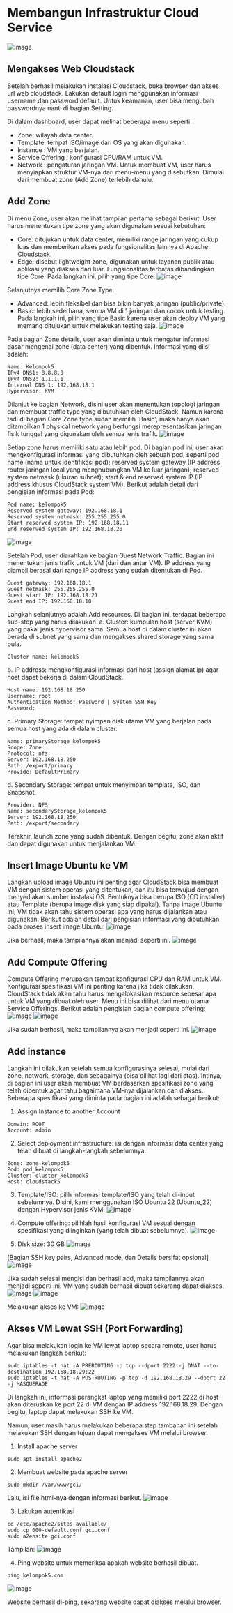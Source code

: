 # Membangun Infrastruktur Cloud Service
![image](https://github.com/user-attachments/assets/68bc24c6-5799-47d5-9f3b-f839d1b6e0bd)

## Mengakses Web Cloudstack
Setelah berhasil melakukan instalasi Cloudstack, buka browser dan akses url web cloudstack.
Lakukan default login menggunakan informasi username dan password default. Untuk keamanan, user bisa mengubah passwordnya nanti di bagian Setting.

Di dalam dashboard, user dapat melihat beberapa menu seperti:
- Zone: wilayah data center.
- Template: tempat ISO/image dari OS yang akan digunakan.
- Instance : VM yang berjalan.
- Service Offering : konfigurasi CPU/RAM untuk VM.
- Network : pengaturan jaringan VM.
Untuk membuat VM, user harus menyiapkan struktur VM-nya dari menu-menu yang disebutkan. Dimulai dari membuat zone (Add Zone) terlebih dahulu.

## Add Zone
Di menu Zone, user akan melihat tampilan pertama sebagai berikut. User harus menentukan tipe zone yang akan digunakan sesuai kebutuhan:
- Core: ditujukan untuk data center, memiliki range jaringan yang cukup luas dan memberikan akses pada fungsionalitas lainnya di Apache Cloudstack.
- Edge: disebut lightweight zone, digunakan untuk layanan publik atau aplikasi yang diakses dari luar. Fungsionalitas terbatas dibandingkan tipe Core.
Pada langkah ini, pilih yang tipe Core.
![image](https://github.com/user-attachments/assets/18755c8a-4fd5-4d41-aa6e-d32cf4e72235)

Selanjutnya memilih Core Zone Type.
- Advanced: lebih fleksibel dan bisa bikin banyak jaringan (public/private).
- Basic: lebih sederhana, semua VM di 1 jaringan dan cocok untuk testing.
Pada langkah ini, pilih yang tipe Basic karena user akan deploy VM yang memang ditujukan untuk melakukan testing saja.
![image](https://github.com/user-attachments/assets/8f68c20b-5d44-4747-ab85-d937a5f3b88b)

Pada bagian Zone details, user akan diminta untuk mengatur informasi dasar mengenai zone (data center) yang dibentuk.
Informasi yang diisi adalah:
```
Name: Kelompok5
IPv4 DNS1: 8.8.8.8
IPv4 DNS2: 1.1.1.1
Internal DNS 1: 192.168.18.1
Hypervisor: KVM
```

Dilanjut ke bagian Network, disini user akan menentukan topologi jaringan dan membuat traffic type yang dibutuhkan oleh CloudStack.
Namun karena tadi di bagian Core Zone type sudah memilih 'Basic', maka hanya akan ditampilkan 1 physical network yang berfungsi merepresentasikan jaringan fisik tunggal yang digunakan oleh semua jenis trafik.
![image](https://github.com/user-attachments/assets/03ba50e3-9118-4395-91c8-b57d2eaf4f92)

Setiap zone harus memiliki satu atau lebih pod. Di bagian pod ini, user akan mengkonfigurasi informasi yang dibutuhkan oleh sebuah pod, seperti pod name (nama untuk identifikasi pod); reserved system gateway (IP address router jaringan local yang menghubungkan VM ke luar jaringan); reserved system netmask (ukuran subnet); start & end reserved system IP (IP address khusus CloudStack system VM). Berikut adalah detail dari pengisian informasi pada Pod:
```
Pod name: kelompok5
Reserved system gateway: 192.168.18.1
Reserved system netmask: 255.255.255.0
Start reserved system IP: 192.168.18.11
End reserved system IP: 192.168.18.20
```
![image](https://github.com/user-attachments/assets/eb27938b-b994-4c46-9c6a-894201ade06a)

Setelah Pod, user diarahkan ke bagian Guest Network Traffic. Bagian ini menentukan jenis trafik untuk VM (dari dan antar VM). IP address yang diambil berasal dari range IP address yang sudah ditentukan di Pod.
```
Guest gateway: 192.168.18.1
Guest netmask: 255.255.255.0
Guest start IP: 192.168.18.21
Guest end IP: 192.168.18.10
```
Langkah selanjutnya adalah Add resources. Di bagian ini, terdapat beberapa sub-step yang harus dilakukan.
a. Cluster: kumpulan host (server KVM) yang pakai jenis hypervisor sama. Semua host di dalam cluster ini akan berada di subnet yang sama dan mengakses shared storage yang sama pula.
```
Cluster name: kelompok5
```
b. IP address: mengkonfigurasi informasi dari host (assign alamat ip) agar host dapat bekerja di dalam CloudStack.
```
Host name: 192.168.18.250
Username: root
Authentication Method: Password | System SSH Key
Password: 
```
c. Primary Storage: tempat nyimpan disk utama VM yang berjalan pada semua host yang ada di dalam cluster.
```
Name: primaryStorage_kelompok5
Scope: Zone
Protocol: nfs
Server: 192.168.18.250
Path: /export/primary
Provide: DefaultPrimary
```
d. Secondary Storage: tempat untuk menyimpan template, ISO, dan Snapshot.
```
Provider: NFS
Name: secondaryStorage_kelompok5
Server: 192.168.18.250
Path: /export/secondary
```
Terakhir, launch zone yang sudah dibentuk. Dengan begitu, zone akan aktif dan dapat digunakan untuk menjalankan VM.

## Insert Image Ubuntu ke VM

Langkah upload image Ubuntu ini penting agar CloudStack bisa membuat VM dengan sistem operasi yang ditentukan, dan itu bisa terwujud dengan menyediakan sumber instalasi OS. Bentuknya bisa berupa ISO (CD installer) atau Template (berupa image disk yang siap dipakai). Tanpa image Ubuntu ini, VM tidak akan tahu sistem operasi apa yang harus dijalankan atau digunakan. Berikut adalah detail dari pengisian informasi yang dibutuhkan pada proses insert image Ubuntu:
![image](https://github.com/user-attachments/assets/3a68131f-266b-4d10-b404-4b13ab7ce9cf)

Jika berhasil, maka tampilannya akan menjadi seperti ini.
![image](https://github.com/user-attachments/assets/ffe3ae20-b359-4112-a4ab-fa978167b0c1)

## Add Compute Offering

Compute Offering merupakan tempat konfigurasi CPU dan RAM untuk VM. Konfigurasi spesifikasi VM ini penting karena jika tidak dilakukan, CloudStack tidak akan tahu harus mengalokasikan resource sebesar apa untuk VM yang dibuat oleh user. Menu ini bisa dilihat dari menu utama Service Offerings. 
Berikut adalah pengisian bagian compute offering:
![image](https://github.com/user-attachments/assets/febde1f0-280a-4b15-89fa-4c98cba7bcad)
![image](https://github.com/user-attachments/assets/e06ea6f1-6d96-46c1-bb82-a64e8b5375ec)

Jika sudah berhasil, maka tampilannya akan menjadi seperti ini.
![image](https://github.com/user-attachments/assets/8a126786-5fdb-4367-af04-c2d0c21f8131)

## Add instance

Langkah ini dilakukan setelah semua konfigurasinya selesai, mulai dari zone, network, storage, dan sebagainya (bisa dilihat lagi dari atas). Intinya, di bagian ini user akan membuat VM berdasarkan spesifikasi zone yang telah dibentuk agar tahu bagaimana VM-nya dijalankan dan diakses.
Beberapa spesifikasi yang diminta pada bagian ini adalah sebagai berikut:
1. Assign Instance to another Account
```
Domain: ROOT
Account: admin
```
2. Select deployment infrastructure: isi dengan informasi data center yang telah dibuat di langkah-langkah sebelumnya.
```
Zone: zone_kelompok5
Pod: pod_kelompok5
Cluster: cluster_kelompok5
Host: cloudstack5
```
3. Template/ISO: pilih informasi template/ISO yang telah di-input sebelumnya. Disini, kami menggunakan ISO Ubuntu 22 (Ubuntu_22) dengan Hypervisor jenis KVM.
![image](https://github.com/user-attachments/assets/b012861e-fde3-40f1-9751-546b2f572cbd)

4. Compute offering: pilihlah hasil konfigurasi VM sesuai dengan spesifikasi yang diinginkan (yang telah dibuat sebelumnya).
![image](https://github.com/user-attachments/assets/fd73bb7a-dd5b-4258-93ef-c11ff83b58a2)

5. Disk size: 30 GB
![image](https://github.com/user-attachments/assets/e9959335-1cd9-441d-a4fb-1b9386a73fcc)

[Bagian SSH key pairs, Advanced mode, dan Details bersifat opsional]
![image](https://github.com/user-attachments/assets/4de0a605-c870-4d9c-aa4e-87d355c2df87)

Jika sudah selesai mengisi dan berhasil add, maka tampilannya akan menjadi seperti ini. VM yang sudah berhasil dibuat sekarang dapat diakses. 
![image](https://github.com/user-attachments/assets/8dc0b3c0-6138-46ed-bc85-3c6cb1815e34)
![image](https://github.com/user-attachments/assets/d02e1b98-84ac-46cf-ba14-8b9f40f8bf90)

Melakukan akses ke VM:
![image](https://github.com/user-attachments/assets/a9f5f9a4-ac25-468c-b78c-b1d4f2cd3882)

## Akses VM Lewat SSH (Port Forwarding)

Agar bisa melakukan login ke VM lewat laptop secara remote, user harus melakukan langkah berikut:
```
sudo iptables -t nat -A PREROUTING -p tcp --dport 2222 -j DNAT --to-destination 192.168.18.29:22
sudo iptables -t nat -A POSTROUTING -p tcp -d 192.168.18.29 --dport 22 -j MASQUERADE
```
Di langkah ini, informasi perangkat laptop yang memiliki port 2222 di host akan diteruskan ke port 22 di VM dengan IP address 192.168.18.29. Dengan begitu, laptop dapat melakukan SSH ke VM.

Namun, user masih harus melakukan beberapa step tambahan ini setelah melakukan SSH dengan tujuan dapat mengakses VM melalui browser.
1. Install apache server
```
sudo apt install apache2
```
2. Membuat website pada apache server
```
sudo mkdir /var/www/gci/
```
Lalu, isi file html-nya dengan informasi berikut.
![image](https://github.com/user-attachments/assets/9584aaa5-12fc-4d67-87d8-e6bf246e39d5)

3. Lakukan autentikasi
```
cd /etc/apache2/sites-available/
sudo cp 000-default.conf gci.conf
sudo a2ensite gci.conf
```
Tampilan:
![image](https://github.com/user-attachments/assets/be547b85-32f5-4143-a535-008a2ce04436)

4. Ping website untuk memeriksa apakah website berhasil dibuat.
```
ping kelompok5.com
```
![image](https://github.com/user-attachments/assets/7dda2471-031b-4603-b09d-3d45cfb44c1d)

Website berhasil di-ping, sekarang website dapat diakses melalui browser.
